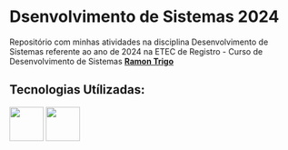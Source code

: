 # Dsenvolvimento de Sistemas 2024
Repositório com minhas atividades na disciplina Desenvolvimento de Sistemas referente ao ano de 2024 na ETEC de Registro - Curso de Desenvolvimento de Sistemas **[Ramon Trigo](https://github.com/ramtrigodev)**

<div align="left">  
<h2>Tecnologias Utílizadas:</h2>
<img src="https://cdn.jsdelivr.net/gh/devicons/devicon@latest/icons/visualstudio/visualstudio-original.svg" width="60"/>
<img src="https://cdn.jsdelivr.net/gh/devicons/devicon@latest/icons/csharp/csharp-original.svg" width="60"/>
</div>
